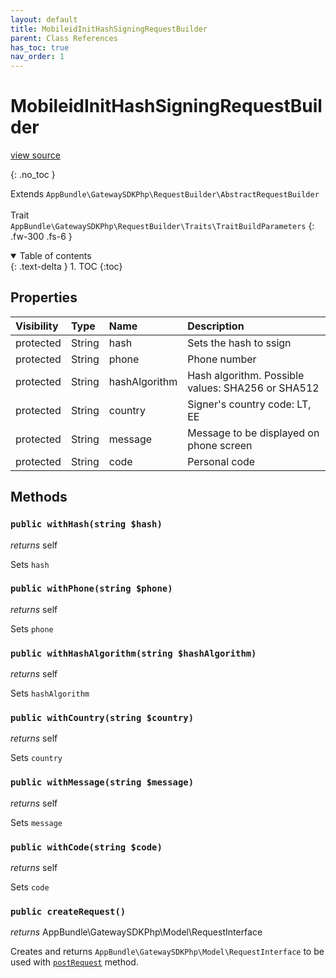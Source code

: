 ```yaml
---
layout: default
title: MobileidInitHashSigningRequestBuilder
parent: Class References
has_toc: true
nav_order: 1
---
```


# MobileidInitHashSigningRequestBuilder
[view source](https://github.com/Mark-Sign/gateway-sdk-php/blob/master/src/RequestBuilder/MobileidInitHashSigningRequestBuilder.php)

{: .no_toc }

Extends `AppBundle\GatewaySDKPhp\RequestBuilder\AbstractRequestBuilder` <br><br> Trait `AppBundle\GatewaySDKPhp\RequestBuilder\Traits\TraitBuildParameters`
{: .fw-300 .fs-6 }

<details open markdown="block">
  <summary>
    Table of contents
  </summary>
  {: .text-delta }
1. TOC
{:toc}
</details>

## Properties

| Visibility | Type | Name | Description |
| :--- | :--- | :--- | :--- |
| protected | String | hash | Sets the hash to ssign |
| protected | String | phone | Phone number |
| protected | String | hashAlgorithm | Hash algorithm. Possible values: SHA256 or SHA512 |
| protected | String | country | Signer's country code: LT, EE |
| protected | String | message | Message to be displayed on phone screen |
| protected | String | code | Personal code |


## Methods

### `public withHash(string $hash)`

*returns* self

Sets `hash`

### `public withPhone(string $phone)`

*returns* self

Sets `phone`

### `public withHashAlgorithm(string $hashAlgorithm)`

*returns* self

Sets `hashAlgorithm`

### `public withCountry(string $country)`

*returns* self

Sets `country`

### `public withMessage(string $message)`

*returns* self

Sets `message`

### `public withCode(string $code)`

*returns* self

Sets `code`

### `public createRequest()`

*returns* AppBundle\GatewaySDKPhp\Model\RequestInterface

Creates and returns `AppBundle\GatewaySDKPhp\Model\RequestInterface` to be used with [`postRequest`](/documentation/class-ref/GatewaySDKPhp/ConnectorInterface.html#public-postrequestappbundlegatewaysdkphpmodelrequestinterface-request) method.

